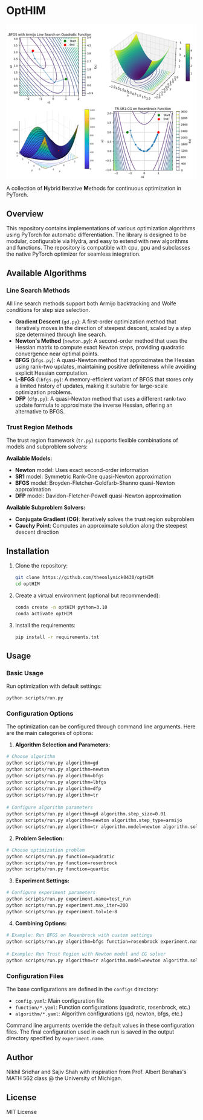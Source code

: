 # OptHIM

![Cover Image](assets/cover.png)

A collection of **H**ybrid **I**terative **M**ethods for continuous optimization in PyTorch.


## Overview

This repository contains implementations of various optimization algorithms using PyTorch for automatic differentiation. The library is designed to be modular, configurable via Hydra, and easy to extend with new algorithms and functions. The repository is compatible with cpu, gpu and subclasses the native PyTorch optimizer for seamless integration.  


## Available Algorithms

### Line Search Methods
All line search methods support both Armijo backtracking and Wolfe conditions for step size selection.

- **Gradient Descent** (`gd.py`): A first-order optimization method that iteratively moves in the direction of steepest descent, scaled by a step size determined through line search.
- **Newton's Method** (`newton.py`): A second-order method that uses the Hessian matrix to compute exact Newton steps, providing quadratic convergence near optimal points.
- **BFGS** (`bfgs.py`): A quasi-Newton method that approximates the Hessian using rank-two updates, maintaining positive definiteness while avoiding explicit Hessian computation.
- **L-BFGS** (`lbfgs.py`): A memory-efficient variant of BFGS that stores only a limited history of updates, making it suitable for large-scale optimization problems.
- **DFP** (`dfp.py`): A quasi-Newton method that uses a different rank-two update formula to approximate the inverse Hessian, offering an alternative to BFGS.

### Trust Region Methods 
The trust region framework (`tr.py`) supports flexible combinations of models and subproblem solvers:

**Available Models:**
- **Newton** model: Uses exact second-order information
- **SR1** model: Symmetric Rank-One quasi-Newton approximation
- **BFGS** model: Broyden-Fletcher-Goldfarb-Shanno quasi-Newton approximation
- **DFP** model: Davidon-Fletcher-Powell quasi-Newton approximation

**Available Subproblem Solvers:**
- **Conjugate Gradient (CG)**: Iteratively solves the trust region subproblem
- **Cauchy Point**: Computes an approximate solution along the steepest descent direction



## Installation

1. Clone the repository:
   ```bash
   git clone https://github.com/theonlynick0430/optHIM
   cd optHIM
   ```

2. Create a virtual environment (optional but recommended):
   ```bash
   conda create -n optHIM python=3.10
   conda activate optHIM
   ```

3. Install the requirements:
   ```bash
   pip install -r requirements.txt
   ```


## Usage

### Basic Usage

Run optimization with default settings:
```bash
python scripts/run.py
```

### Configuration Options

The optimization can be configured through command line arguments. Here are the main categories of options:

1. **Algorithm Selection and Parameters:**
```bash
# Choose algorithm
python scripts/run.py algorithm=gd
python scripts/run.py algorithm=newton
python scripts/run.py algorithm=bfgs
python scripts/run.py algorithm=lbfgs
python scripts/run.py algorithm=dfp
python scripts/run.py algorithm=tr

# Configure algorithm parameters
python scripts/run.py algorithm=gd algorithm.step_size=0.01
python scripts/run.py algorithm=newton algorithm.step_type=armijo
python scripts/run.py algorithm=tr algorithm.model=newton algorithm.solver=cg
```

2. **Problem Selection:**
```bash
# Choose optimization problem
python scripts/run.py function=quadratic
python scripts/run.py function=rosenbrock
python scripts/run.py function=quartic
```

3. **Experiment Settings:**
```bash
# Configure experiment parameters
python scripts/run.py experiment.name=test_run
python scripts/run.py experiment.max_iter=200
python scripts/run.py experiment.tol=1e-8
```

4. **Combining Options:**
```bash
# Example: Run BFGS on Rosenbrock with custom settings
python scripts/run.py algorithm=bfgs function=rosenbrock experiment.name=bfgs_rosenbrock experiment.max_iter=500

# Example: Run Trust Region with Newton model and CG solver
python scripts/run.py algorithm=tr algorithm.model=newton algorithm.solver=cg experiment.tol=1e-6
```

### Configuration Files

The base configurations are defined in the `configs` directory:
- `config.yaml`: Main configuration file
- `function/*.yaml`: Function configurations (quadratic, rosenbrock, etc.)
- `algorithm/*.yaml`: Algorithm configurations (gd, newton, bfgs, etc.)

Command line arguments override the default values in these configuration files. The final configuration used in each run is saved in the output directory specified by `experiment.name`.


## Author

Nikhil Sridhar and Sajiv Shah with inspiration from Prof. Albert Berahas's MATH 562 class @ the University of Michigan. 


## License

MIT License